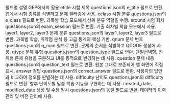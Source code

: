 필드명	설명	GEP에서의 활용
etitle	시험 제목	questions.json의 e_title 필드로 변환. 앱에서 시험 종류를 식별하고 문제 필터링에 사용.
eclass	시험 분류	questions.json의 e_class 필드로 변환. 과목별 학습 모드에서 상위 분류 역할을 수행.
eround	시험 회차	questions.json의 exam_session 필드로 변환. 기출 회차별 학습 모드에서 사용.
layer1, layer2, layer3	문제 분류	questions.json의 layer1, layer2, layer3 필드로 변환. 과목별 학습, 취약점 분석 등 고급 통계의 핵심 기반.
qnum	문제 번호	questions.json의 q_num 필드로 변환. 문제의 순서를 식별하고 QCODE 생성에 사용.
qtype	문제 유형	questions.json의 question_type 필드로 변환. 단일선택형, 진위형 문제 유형을 구분하고 UI를 동적으로 변경하는 데 사용.
question	문제 내용	questions.json의 question_text 필드로 변환. 원본 그대로 보존되어 앱 화면에 직접 표시.
answer	정답	questions.json의 correct_answer 필드로 변환. 사용자의 답안과 비교하여 정오를 판별하는 데 사용.
difficulty	난이도	questions.json의 difficulty 필드로 변환. 향후 난이도별 맞춤 학습 기능을 구현하는 데 사용.
created_date, modified_date	생성 및 수정 일시	questions.json의 동일 필드로 변환. 데이터의 이력 관리 및 버전 관리에 사용.